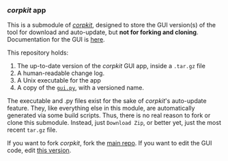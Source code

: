 ### *corpkit* app

This is a submodule of [*corpkit*](https://www.github.com/interrogator/corpkit), designed to store the GUI version(s) of the tool for download and auto-update, but **not for forking and cloning**. Documentation for the GUI is [here](http://interrogator.github.io/corpkit/).

This repository holds:

1. The up-to-date version of the *corpkit* GUI app, inside a `.tar.gz` file
2. A human-readable change log.
3. A Unix executable for the app
4. A copy of the [`gui.py`](https://github.com/interrogator/corpkit/blob/master/corpkit/gui.py), with a versioned name.

The executable and .py files exist for the sake of *corpkit*'s auto-update feature. They, like everything else in this module, are automatically generated via some build scripts. Thus, there is no real reason to fork or clone this submodule. Instead, just `Download Zip`, or better yet, just the most recent `tar.gz` file.

If you want to fork *corpkit*, fork the [main repo](https://www.github.com/interrogator/corpkit). If you want to edit the GUI code, edit [this version](https://github.com/interrogator/corpkit/blob/master/corpkit/gui.py).

